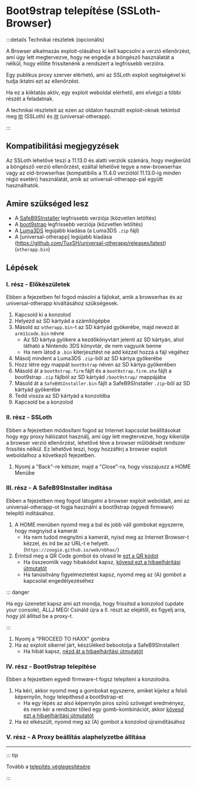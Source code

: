 # Boot9strap telepítése (SSLoth-Browser)

:::details Technikai részletek (opcionális)

A Browser alkalmazás exploit-olásához ki kell kapcsolni a verzió ellenőrzést, ami úgy lett megtervezve, hogy ne engedje a böngésző használatát a nélkül, hogy előtte frissítenénk a rendszert a legfrissebb verzióra.

Egy publikus proxy szerver elérhető, ami az SSLoth exploit segítségével ki tudja iktatni ezt az ellenőrzést.

Ha ez a kiiktatás aktív, egy exploit weboldal elérhető, ami elvégzi a többi részét a feladatnak.

A technikai részleteit az ezen az oldalon használt exploit-oknak tekintsd meg [itt](https://github.com/MrNbaYoh/3ds-ssloth) (SSLoth) és [itt](https://github.com/TuxSH/universal-otherapp) (universal-otherapp).

:::

## Kompatibilitási megjegyzések

Az SSLoth lehetővé teszi a 11.13.0 és alatti verziók számára, hogy megkerüld a böngésző verzió ellenőrzést, ezáltal lehetővé tegye a new-browserhax vagy az old-browserhax (kompatibilis a 11.4.0 verziótól 11.13.0-ig minden régió esetén) használatát, amik az universal-otherapp-pal együtt használhatók.

## Amire szükséged lesz

- A [SafeB9SInstaller](https://github.com/d0k3/SafeB9SInstaller/releases/download/v0.0.7/SafeB9SInstaller-20170605-122940.zip) legfrissebb verziója (közvetlen letöltés)
- A [boot9strap](https://github.com/SciresM/boot9strap/releases/download/1.4/boot9strap-1.4.zip) legfrissebb verziója (közvetlen letöltés)
- A [Luma3DS](https://github.com/LumaTeam/Luma3DS/releases/latest) legújabb kiadása (a Luma3DS `.zip` fájl)
- A [universal-otherapp] legújabb kiadása (https://github.com/TuxSH/universal-otherapp/releases/latest) (`otherapp.bin`)

## Lépések

### I. rész - Előkészületek

Ebben a fejezetben fel fogod másolni a fájlokat, amik a browserhax és az universal-otherapp kiváltásához szükségesek.

1. Kapcsold ki a konzolod
2. Helyezd az SD kártyád a számítógépbe
3. Másold az `otherapp.bin`-t az SD kártyád gyökerébe, majd nevezd át `arm11code.bin` névre
    - Az SD kártya gyökere a kezdőkönyvtárt jelenti az SD kártyán, ahol látható a Nintendo 3DS könyvtár, de nem vagyunk benne
    - Ha nem látod a `.bin` kiterjesztést ne add kézzel hozzá a fájl végéhez
4. Másolj mindent a Luma3DS `.zip`-ből az SD kártya gyökerébe
5. Hozz létre egy mappát `boot9strap` néven az SD kártya gyökerében
6. Másold át a `boot9strap.firm` fájlt és a `boot9strap.firm.sha` fájlt a boot9strap `.zip` fájlból az SD kártyád `/boot9strap/` mappájába
7. Másold át a `SafeB9SInstaller.bin` fájlt a SafeB9SInstaller `.zip`-ből az SD kártyád gyökerébe
8. Tedd vissza az SD kártyád a konzoldba
9. Kapcsold be a konzolod

### II. rész - SSLoth

Ebben a fejezetben módosítani fogod az Internet kapcsolat beállításokat hogy egy proxy hálózatot használj, ami úgy lett megtervezve, hogy kikerülje a browser verzió ellenőrzést, lehetővé téve a browser műlödését rendszer frissítés nélkül. Ez lehetővé teszi, hogy hozzáférj a browser exploit weboldalhoz a következő fejezetben.

<!--@include: ./_include/addproxy.md -->

1. Nyomj a "Back"-re kétszer, majd a "Close"-ra, hogy visszajuszz a HOME Menübe

### III. rész - A SafeB9SInstaller indítása

Ebben a fejezetben meg fogod látogatni a browser exploit weboldalt, ami az universal-otherapp-ot fogja használni a boot9strap (egyedi firmware) telepítő indításához.

1. A HOME menüben nyomd meg a bal és jobb váll gombokat egyszerre, hogy megnyisd a kamerát
    - Ha nem tudod megnyitni a kamerát, nyisd meg az Internet Browser-t kézzel, és írd be az URL-t e helyett. (`https://zoogie.github.io/web/nbhax/`)
2. Érintsd meg a QR Code gombot és olvasd le [ezt a QR kódot](http://api.qrserver.com/v1/create-qr-code/?color=000000&bgcolor=FFFFFF&data=https%3A%2F%2Fzoogie.github.io%2Fweb%2Fnbhax&qzone=1&margin=0&size=400x400&ecc=L)
    - Ha összeomlik vagy hibakódot kapsz, [kövesd ezt a hibaelhárítási útmutatót](troubleshooting-ssloth-browser)
    - Ha tanúsítvány figyelmeztetést kapsz, nyomd meg az (A) gombot a kapcsolat engedélyezéséhez

::: danger

Ha egy üzenetet kapsz ami azt mondja, hogy frissítsd a konzolod (update your console), ÁLLJ MEG! Csináld újra a II. részt az elejétől, és figyelj arra, hogy jól állítsd be a proxy-t.

:::

1. Nyomj a "PROCEED TO HAXX" gombra
2. Ha az exploit sikerrel járt, készüléked bebootolja a SafeB9SInstallert
    - Ha hibát kapsz, [nézd át a hibaelhárítási útmutatót](troubleshooting-ssloth-browser)

### IV. rész - Boot9strap telepítése

Ebben a fejezetben egyedi firmware-t fogsz telepíteni a konzolodra.

1. Ha kéri, akkor nyomd meg a gombokat egyszerre, amiket kijelez a felső képernyőn, hogy telepíthesd a boot9strap-et
    - Ha egy lépés az alsó képernyőn piros színű szöveget eredményez, és nem kér a rendszer tőled egy gomb-kombinációt, akkor [kövesd ezt a hibaelhárítási útmutatót](troubleshooting-ssloth-browser)
2. Ha ez elkészült, nyomd meg az (A) gombot a konzolod újraindításához

<!--@include: ./_include/configure-luma3ds.md -->

### V. rész - A Proxy beállítás alaphelyzetbe állítása

<!--@include: ./_include/rmproxy.md -->

<!--@include: ./_include/luma3ds-installed-note.md -->

___

::: tip

Tovább a [telepítés véglegesítésére](finalizing-setup)

:::
